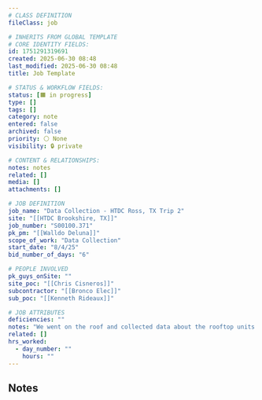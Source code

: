 ```yaml
---
# CLASS DEFINITION
fileClass: job

# INHERITS FROM GLOBAL TEMPLATE
# CORE IDENTITY FIELDS:
id: 1751291319691
created: 2025-06-30 08:48
last_modified: 2025-06-30 08:48
title: Job Template

# STATUS & WORKFLOW FIELDS:
status: [🟧 in progress]
type: []
tags: []
category: note
entered: false
archived: false
priority: ⚪ None
visibility: 🔒 private

# CONTENT & RELATIONSHIPS:
notes: notes
related: []
media: []
attachments: []

# JOB DEFINITION
job_name: "Data Collection - HTDC Ross, TX Trip 2"
site: "[[HTDC Brookshire, TX]]"
job_number: "S00100.371"
pk_pm: "[[Walldo Deluna]]"
scope_of_work: "Data Collection"
start_date: "8/4/25"
bid_number_of_days: "6"

# PEOPLE INVOLVED
pk_guys_onSite: ""
site_poc: "[[Chris Cisneros]]"
subcontractor: "[[Bronco Elec]]"
sub_poc: "[[Kenneth Rideaux]]"

# JOB ATTRIBUTES
deficiencies: ""
notes: "We went on the roof and collected data about the rooftop units on this trip. Also had trouble syncing fulcrum at the end of the week "
related: []
hrs_worked:
  - day_number: ""
    hours: ""
---
```


## Notes